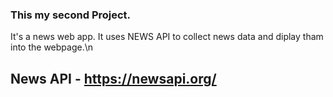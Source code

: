 ### This my second Project.
It's a news web app. It uses NEWS API to collect news data and diplay tham into the webpage.\n
## News API - https://newsapi.org/
